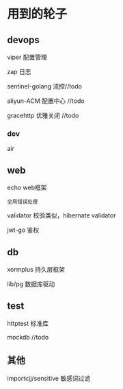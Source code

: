 # 用到的轮子

## devops



viper 配置管理

zap 日志

sentinel-golang 流控//todo

aliyun-ACM 配置中心 //todo

gracehttp 优雅关闭 //todo

### dev
air 

## web
echo web框架
    
    全局错误处理
    

validator 校验类似，hibernate validator  

jwt-go 鉴权 


## db 
xormplus 持久层框架

lib/pg  数据库驱动


## test
httptest 标准库

mockdb //todo

## 其他
importcjj/sensitive 敏感词过滤